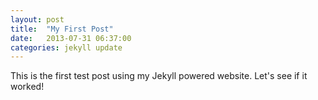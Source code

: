 ```yaml
---
layout: post
title:  "My First Post"
date:   2013-07-31 06:37:00
categories: jekyll update
---
```


This is the first test post using my Jekyll powered website. Let's see if it worked!